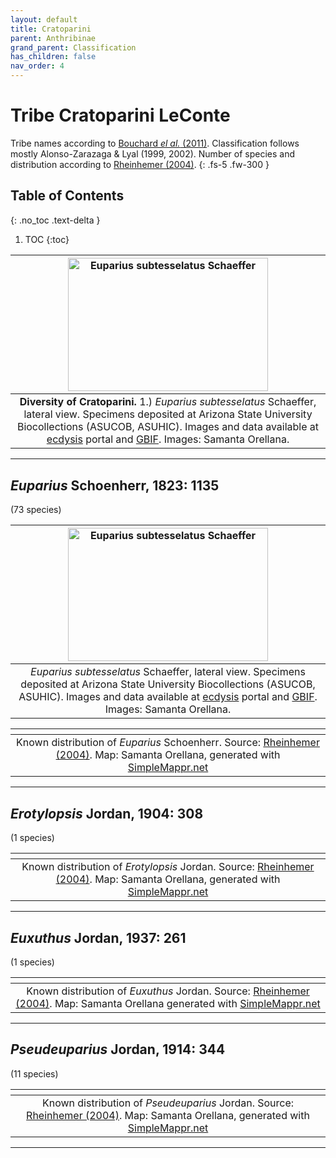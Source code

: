 ```yaml
---
layout: default
title: Cratoparini
parent: Anthribinae
grand_parent: Classification
has_children: false
nav_order: 4
---
```


# Tribe Cratoparini LeConte

Tribe names according to [Bouchard _el al._ (2011)](https://zookeys.pensoft.net/articles.php?id=4001). Classification follows mostly Alonso-Zarazaga & Lyal (1999, 2002). Number of species and distribution according to [Rheinhemer (2004)](https://www.zobodat.at/pdf/Mitt-Ent-Ver-Stuttgart_39_2004_0001-0244.pdf).
{: .fs-5 .fw-300 }

## Table of Contents
{: .no_toc .text-delta }

1. TOC
{:toc}

| [<img src="https://serv.biokic.asu.edu/imglib/ecdysis/ASU_ASUHIC/ASUHIC0126/ASUHIC0126922_habitus_lateral-_1583285837.jpg" alt="Euparius subtesselatus Schaeffer" width="320" height="213.4">](https://serv.biokic.asu.edu/ecdysis/collections/individual/index.php?occid=570343) 
|:--:| 
|**Diversity of Cratoparini.** 1.) *Euparius subtesselatus* Schaeffer, lateral view. Specimens deposited at Arizona State University Biocollections (ASUCOB, ASUHIC). Images and data available at [ecdysis](https://serv.biokic.asu.edu/ecdysis/index.php) portal and [GBIF](gbif.org). Images: Samanta Orellana.|

---

## _Euparius_ Schoenherr, 1823: 1135
(73 species)

| [<img src="https://serv.biokic.asu.edu/imglib/ecdysis/ASU_ASUHIC/ASUHIC0126/ASUHIC0126922_habitus_lateral-_1583285837.jpg" alt="Euparius subtesselatus Schaeffer" width="320" height="213.4">](https://serv.biokic.asu.edu/ecdysis/collections/individual/index.php?occid=570343) 
|:--:| 
|*Euparius subtesselatus* Schaeffer, lateral view. Specimens deposited at Arizona State University Biocollections (ASUCOB, ASUHIC). Images and data available at [ecdysis](https://serv.biokic.asu.edu/ecdysis/index.php) portal and [GBIF](gbif.org). Images: Samanta Orellana.|

|<img src="https://www.simplemappr.net/map/18883" alt="" />| 
|:--:| 
|Known distribution of _Euparius_ Schoenherr. Source: [Rheinhemer (2004)](https://www.zobodat.at/pdf/Mitt-Ent-Ver-Stuttgart_39_2004_0001-0244.pdf). Map: Samanta Orellana, generated with [SimpleMappr.net](https://www.simplemappr.net/) |

---

## _Erotylopsis_ Jordan, 1904: 308
(1 species)

|<img src="https://www.simplemappr.net/map/18886" alt="" />| 
|:--:| 
|Known distribution of _Erotylopsis_ Jordan. Source: [Rheinhemer (2004)](https://www.zobodat.at/pdf/Mitt-Ent-Ver-Stuttgart_39_2004_0001-0244.pdf). Map: Samanta Orellana, generated with [SimpleMappr.net](https://www.simplemappr.net/) |

---

## _Euxuthus_ Jordan, 1937: 261 
(1 species)

|<img src="https://www.simplemappr.net/map/18885" alt="" />| 
|:--:| 
|Known distribution of _Euxuthus_ Jordan. Source: [Rheinhemer (2004)](https://www.zobodat.at/pdf/Mitt-Ent-Ver-Stuttgart_39_2004_0001-0244.pdf). Map: Samanta Orellana generated with [SimpleMappr.net](https://www.simplemappr.net/) |

---

## _Pseudeuparius_ Jordan, 1914: 344
(11 species)

|<img src="https://www.simplemappr.net/map/18884" alt="" />| 
|:--:| 
|Known distribution of _Pseudeuparius_ Jordan. Source: [Rheinhemer (2004)](https://www.zobodat.at/pdf/Mitt-Ent-Ver-Stuttgart_39_2004_0001-0244.pdf). Map: Samanta Orellana, generated with [SimpleMappr.net](https://www.simplemappr.net/) |

---

